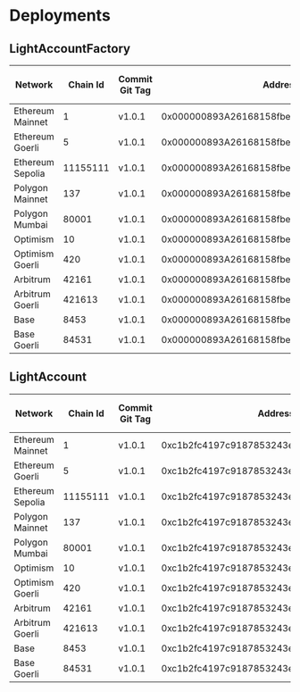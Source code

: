 # Deployments

## LightAccountFactory

| Network          | Chain Id | Commit Git Tag | Address                                    | Explorer Link | Salt | Deploy Script Run |
| ---------------- | -------- | -------------- | ------------------------------------------ | ------------- | ---- | ----------------- |
| Ethereum Mainnet | 1        | v1.0.1         | 0x000000893A26168158fbeaDD9335Be5bC96592E2 | [explorer](https://etherscan.io/address/0x000000893A26168158fbeaDD9335Be5bC96592E2) | `0x7845d3459c316000001d6f83` | [run](./broadcast/Deploy_LightAccountFactory.s.sol/1/run-1696378528.json) |
| Ethereum Goerli  | 5        | v1.0.1         | 0x000000893A26168158fbeaDD9335Be5bC96592E2 | [explorer](https://goerli.etherscan.io/address/0x000000893A26168158fbeaDD9335Be5bC96592E2) | `0x7845d3459c316000001d6f83` | [run](./broadcast/Deploy_LightAccountFactory.s.sol/5/run-1696378288.json) |
| Ethereum Sepolia | 11155111 | v1.0.1         | 0x000000893A26168158fbeaDD9335Be5bC96592E2 | [explorer](https://sepolia.etherscan.io/address/0x000000893A26168158fbeaDD9335Be5bC96592E2) | `0x7845d3459c316000001d6f83` | [run](./broadcast/Deploy_LightAccountFactory.s.sol/11155111/run-1696377842.json) |
| Polygon Mainnet  | 137      | v1.0.1         | 0x000000893A26168158fbeaDD9335Be5bC96592E2 | [explorer](https://polygonscan.com/address/0x000000893A26168158fbeaDD9335Be5bC96592E2) | `0x7845d3459c316000001d6f83` | [run](./broadcast/Deploy_LightAccountFactory.s.sol/137/run-1696379210.json) |
| Polygon Mumbai   | 80001    | v1.0.1         | 0x000000893A26168158fbeaDD9335Be5bC96592E2 | [explorer](https://mumbai.polygonscan.com/address/0x000000893A26168158fbeaDD9335Be5bC96592E2) |`0x7845d3459c316000001d6f83` | [run](./broadcast/Deploy_LightAccountFactory.s.sol/80001/run-1696378862.json) |
| Optimism         | 10       | v1.0.1         | 0x000000893A26168158fbeaDD9335Be5bC96592E2 | [explorer](https://optimistic.etherscan.io/address/0x000000893A26168158fbeaDD9335Be5bC96592E2) | `0x7845d3459c316000001d6f83` | [run](./broadcast/Deploy_LightAccountFactory.s.sol/10/run-1696379892.json) |
| Optimism Goerli  | 420      | v1.0.1         | 0x000000893A26168158fbeaDD9335Be5bC96592E2 | [explorer](https://goerli-optimism.etherscan.io/address/0x000000893A26168158fbeaDD9335Be5bC96592E2) | `0x7845d3459c316000001d6f83` | [run](./broadcast/Deploy_LightAccountFactory.s.sol/420/run-1696379735.json) |
| Arbitrum         | 42161    | v1.0.1         | 0x000000893A26168158fbeaDD9335Be5bC96592E2 | [explorer](https://arbiscan.io/address/0x000000893A26168158fbeaDD9335Be5bC96592E2) | `0x7845d3459c316000001d6f83` | [run](./broadcast/Deploy_LightAccountFactory.s.sol/42161/run-1696382079.json) |
| Arbitrum Goerli  | 421613   | v1.0.1         | 0x000000893A26168158fbeaDD9335Be5bC96592E2 | [explorer](https://goerli.arbiscan.io/address/0x000000893A26168158fbeaDD9335Be5bC96592E2) | `0x7845d3459c316000001d6f83` | [run](./broadcast/Deploy_LightAccountFactory.s.sol/421613/run-1696380977.json) |
| Base             | 8453     | v1.0.1         | 0x000000893A26168158fbeaDD9335Be5bC96592E2 | [explorer](https://basescan.org/address/0x000000893A26168158fbeaDD9335Be5bC96592E2) | `0x7845d3459c316000001d6f83` | [run](./broadcast/Deploy_LightAccountFactory.s.sol/8453/run-1696380432.json) |
| Base Goerli      | 84531    | v1.0.1         | 0x000000893A26168158fbeaDD9335Be5bC96592E2 | [explorer](https://goerli.basescan.org/address/0x000000893A26168158fbeaDD9335Be5bC96592E2) | `0x7845d3459c316000001d6f83` | [run](./broadcast/Deploy_LightAccountFactory.s.sol/84531/run-1696380309.json) |

## LightAccount
| Network          | Chain Id | Commit Git Tag | Address                                    | Explorer | Deploy Script Run |
| ---------------- | -------- | -------------- | ------------------------------------------ | -------- | ----------------- |
| Ethereum Mainnet | 1        | v1.0.1         | 0xc1b2fc4197c9187853243e6e4eb5a4af8879a1c0 | [explorer](https://etherscan.io/address/0xc1b2fc4197c9187853243e6e4eb5a4af8879a1c0) | [run](./broadcast/Deploy_LightAccountFactory.s.sol/1/run-1696378528.json) |
| Ethereum Goerli  | 5        | v1.0.1         | 0xc1b2fc4197c9187853243e6e4eb5a4af8879a1c0 | [explorer](https://goerli.etherscan.io/address/0xc1b2fc4197c9187853243e6e4eb5a4af8879a1c0) | [run](./broadcast/Deploy_LightAccountFactory.s.sol/5/run-1696378288.json) |
| Ethereum Sepolia | 11155111 | v1.0.1         | 0xc1b2fc4197c9187853243e6e4eb5a4af8879a1c0 | [explorer](https://sepolia.etherscan.io/address/0xc1b2fc4197c9187853243e6e4eb5a4af8879a1c0) | [run](./broadcast/Deploy_LightAccountFactory.s.sol/11155111/run-1696377842.json) |
| Polygon Mainnet  | 137      | v1.0.1         | 0xc1b2fc4197c9187853243e6e4eb5a4af8879a1c0 | [explorer](https://polygonscan.com/address/0xc1b2fc4197c9187853243e6e4eb5a4af8879a1c0) | [run](./broadcast/Deploy_LightAccountFactory.s.sol/137/run-1696379210.json) |
| Polygon Mumbai   | 80001    | v1.0.1         | 0xc1b2fc4197c9187853243e6e4eb5a4af8879a1c0 | [explorer](https://mumbai.polygonscan.com/address/0xc1b2fc4197c9187853243e6e4eb5a4af8879a1c0) | [run](./broadcast/Deploy_LightAccountFactory.s.sol/80001/run-1696378862.json) |
| Optimism         | 10       | v1.0.1         | 0xc1b2fc4197c9187853243e6e4eb5a4af8879a1c0 | [explorer](https://optimistic.etherscan.io/address/0xc1b2fc4197c9187853243e6e4eb5a4af8879a1c0) | [run](./broadcast/Deploy_LightAccountFactory.s.sol/10/run-1696379892.json) |
| Optimism Goerli  | 420      | v1.0.1         | 0xc1b2fc4197c9187853243e6e4eb5a4af8879a1c0 | [explorer](https://goerli-optimism.etherscan.io/address/0xc1b2fc4197c9187853243e6e4eb5a4af8879a1c0) | [run](./broadcast/Deploy_LightAccountFactory.s.sol/420/run-1696379735.json) |
| Arbitrum         | 42161    | v1.0.1         | 0xc1b2fc4197c9187853243e6e4eb5a4af8879a1c0 | [explorer](https://arbiscan.io/address/0xc1b2fc4197c9187853243e6e4eb5a4af8879a1c0) | [run](./broadcast/Deploy_LightAccountFactory.s.sol/42161/run-1696382079.json) |
| Arbitrum Goerli  | 421613   | v1.0.1         | 0xc1b2fc4197c9187853243e6e4eb5a4af8879a1c0 | [explorer](https://goerli.arbiscan.io/address/0xc1b2fc4197c9187853243e6e4eb5a4af8879a1c0) | [run](./broadcast/Deploy_LightAccountFactory.s.sol/421613/run-1696380977.json) |
| Base             | 8453     | v1.0.1         | 0xc1b2fc4197c9187853243e6e4eb5a4af8879a1c0 | [explorer](https://basescan.org/address/0xc1b2fc4197c9187853243e6e4eb5a4af8879a1c0) | [run](./broadcast/Deploy_LightAccountFactory.s.sol/8453/run-1696380432.json) |
| Base Goerli      | 84531    | v1.0.1         | 0xc1b2fc4197c9187853243e6e4eb5a4af8879a1c0 | [explorer](https://goerli.basescan.org/address/0xc1b2fc4197c9187853243e6e4eb5a4af8879a1c0) | [run](./broadcast/Deploy_LightAccountFactory.s.sol/84531/run-1696380309.json) |